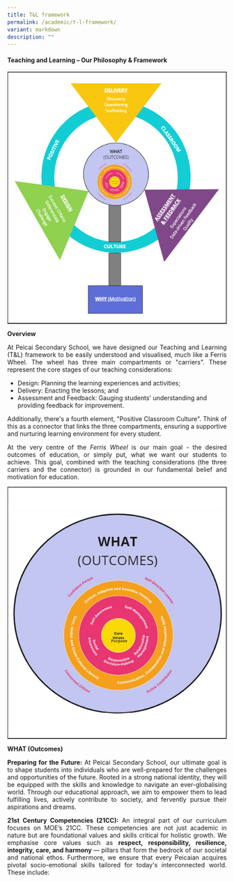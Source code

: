 ```yaml
---
title: T&L framework
permalink: /academic/t-l-framework/
variant: markdown
description: ""
---
```

<h4><strong>Teaching and Learning – Our Philosophy &amp; Framework</strong></h4>
<table style="border-collapse: collapse; width: 100%;" border="1">
<tbody>
<tr>
<td style="width: 100%;"><img style="width: 100%;" src="/images/T_and_L_1.jpg"></td>
</tr>
</tbody>
</table>
<p><b>Overview</b></p>
<p align="justify">At Peicai Secondary School, we have designed our Teaching and Learning (T&amp;L) framework to be easily understood and visualised, much like a Ferris Wheel. The wheel has three main compartments or "carriers". These represent the core stages of our teaching considerations:</p>
<ul>
<li>Design: Planning the learning experiences and activities;</li>
<li>Delivery: Enacting the lessons; and</li>
<li>Assessment and Feedback: Gauging students' understanding and providing feedback for improvement.</li></ul>
<p align="justify">Additionally, there's a fourth element, "Positive Classroom Culture". Think of this as a connector that links the three compartments, ensuring a supportive and nurturing learning environment for every student.</p>
<p align="justify">At the very centre of the <i>Ferris Wheel</i> is our main goal - the desired outcomes of education, or simply put, what we want our students to achieve. This goal, combined with the teaching considerations (the three carriers and the connector) is grounded in our fundamental belief and motivation for education.</p>
<table style="border-collapse: collapse; width: 100%;" border="1">
<tbody>
<tr>
<td style="width: 100%;"><img style="width: 100%;" src="/images/T_and_L_2.jpg"></td>
</tr>
</tbody>
</table>
<p><b>WHAT (Outcomes)</b></p>
<p align="justify"><b>Preparing for the Future:</b> At Peicai Secondary School, our ultimate goal is to shape students into individuals who are well-prepared for the challenges and opportunities of the future. Rooted in a strong national identity, they will be equipped with the skills and knowledge to navigate an ever-globalising world. Through our educational approach, we aim to empower them to lead fulfilling lives, actively contribute to society, and fervently pursue their aspirations and dreams.</p>
<p align="justify"><b>21st Century Competencies (21CC):</b> An integral part of our curriculum focuses on MOE’s 21CC. These competencies are not just academic in nature but are foundational values and skills critical for holistic growth. We emphasise core values such as <b>respect, responsibility, resilience, integrity, care, and harmony </b>— pillars that form the bedrock of our societal and national ethos. Furthermore, we ensure that every Peicaian acquires pivotal socio-emotional skills tailored for today's interconnected world. These include:</p>
	